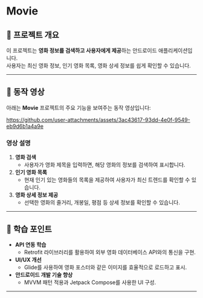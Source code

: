 # Movie

## 📘 프로젝트 개요
이 프로젝트는 **영화 정보를 검색하고 사용자에게 제공**하는 안드로이드 애플리케이션입니다.  
사용자는 최신 영화 정보, 인기 영화 목록, 영화 상세 정보를 쉽게 확인할 수 있습니다.

---

## 🎥 동작 영상
아래는 **Movie** 프로젝트의 주요 기능을 보여주는 동작 영상입니다:

https://github.com/user-attachments/assets/3ac43617-93dd-4e0f-9549-eb9d6b1a4a9e

### 영상 설명
1. **영화 검색**  
   - 사용자가 영화 제목을 입력하면, 해당 영화의 정보를 검색하여 표시합니다.
2. **인기 영화 목록**  
   - 현재 인기 있는 영화들의 목록을 제공하여 사용자가 최신 트렌드를 확인할 수 있습니다.
3. **영화 상세 정보 제공**  
   - 선택한 영화의 줄거리, 개봉일, 평점 등 상세 정보를 확인할 수 있습니다.

---

## 🔑 학습 포인트
- **API 연동 학습**  
  - Retrofit 라이브러리를 활용하여 외부 영화 데이터베이스 API와의 통신을 구현.
- **UI/UX 개선**  
  - Glide를 사용하여 영화 포스터와 같은 이미지를 효율적으로 로드하고 표시.
- **안드로이드 개발 기술 향상**  
  - MVVM 패턴 적용과 Jetpack Compose를 사용한 UI 구성.

---
